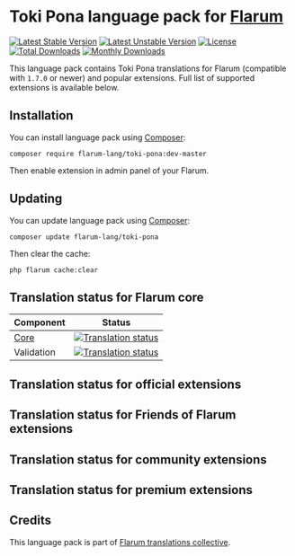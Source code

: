 # Toki Pona language pack for [Flarum](https://flarum.org/)

[![Latest Stable Version](https://img.shields.io/packagist/v/flarum-lang/toki-pona?color=success&label=stable)](https://packagist.org/packages/flarum-lang/toki-pona) 
[![Latest Unstable Version](https://img.shields.io/packagist/v/flarum-lang/toki-pona?include_prereleases&label=unstable)](https://packagist.org/packages/flarum-lang/toki-pona) 
[![License](https://img.shields.io/packagist/l/flarum-lang/toki-pona)](https://packagist.org/packages/flarum-lang/toki-pona) 
[![Total Downloads](https://img.shields.io/packagist/dt/flarum-lang/toki-pona)](https://packagist.org/packages/flarum-lang/toki-pona/stats) 
[![Monthly Downloads](https://img.shields.io/packagist/dm/flarum-lang/toki-pona)](https://packagist.org/packages/flarum-lang/toki-pona/stats) 

This language pack contains Toki Pona translations for Flarum (compatible with `1.7.0` or newer) and popular extensions. Full list of supported extensions is available below.


## Installation

You can install language pack using [Composer](https://getcomposer.org/):

```console
composer require flarum-lang/toki-pona:dev-master
```

Then enable extension in admin panel of your Flarum.


## Updating

You can update language pack using [Composer](https://getcomposer.org/):

```console
composer update flarum-lang/toki-pona
```

Then clear the cache:

```console
php flarum cache:clear
```


## Translation status for Flarum core

| Component | Status |
| --- | --- |
| [Core](https://github.com/flarum/flarum-core) | [![Translation status](https://weblate.rob006.net/widgets/flarum/tok/core/svg-badge.svg)](https://weblate.rob006.net/projects/flarum/core/tok/) |
| Validation | [![Translation status](https://weblate.rob006.net/widgets/flarum/tok/validation/svg-badge.svg)](https://weblate.rob006.net/projects/flarum/validation/tok/) |


## Translation status for official extensions

<!-- flarum-extensions-list-start -->
<!-- flarum-extensions-list-stop -->


## Translation status for Friends of Flarum extensions

<!-- fof-extensions-list-start -->
<!-- fof-extensions-list-stop -->


## Translation status for community extensions

<!-- various-extensions-list-start -->
<!-- various-extensions-list-stop -->


## Translation status for premium extensions

<!-- premium-extensions-list-start -->
<!-- premium-extensions-list-stop -->


## Credits

This language pack is part of [Flarum translations collective](https://github.com/rob006-software/flarum-translations).
